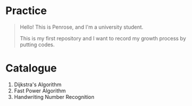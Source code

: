 # Practice

> Hello! This is Penrose, and I'm a university student. 
> 
> This is my first repository and I want to record my growth process by putting codes. 

# Catalogue
1. Dijkstra's Algorithm
2. Fast Power Algorithm
3. Handwriting Number Recognition
